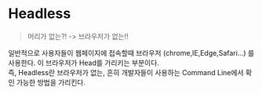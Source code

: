 # Headless

> 머리가 없는?! -> 브라우저가 없는!!

일반적으로 사용자들이 웹페이지에 접속할때 브라우저 (chrome,IE,Edge,Safari...) 를 사용한다. 이 브라우저가 Head를 가리키는 부분이다. <br />
즉, Headless란 브라우저가 없는, 흔히 개발자들이 사용하는 Command Line에서 확인 가능한 방법을 가리킨다.
